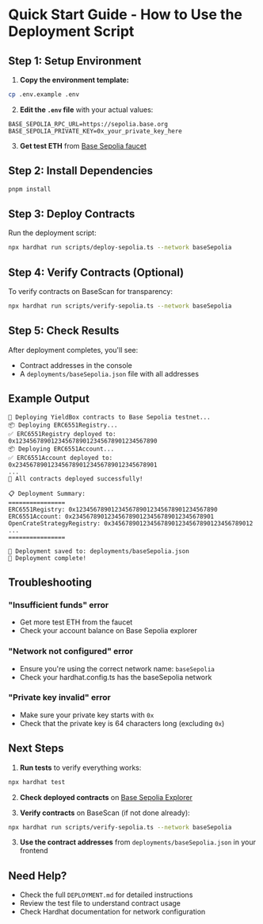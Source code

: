 # Quick Start Guide - How to Use the Deployment Script

## Step 1: Setup Environment

1. **Copy the environment template:**
```bash
cp .env.example .env
```

2. **Edit the `.env` file** with your actual values:
```env
BASE_SEPOLIA_RPC_URL=https://sepolia.base.org
BASE_SEPOLIA_PRIVATE_KEY=0x_your_private_key_here
```

3. **Get test ETH** from [Base Sepolia faucet](https://sepoliafaucet.com/)

## Step 2: Install Dependencies

```bash
pnpm install
```

## Step 3: Deploy Contracts

Run the deployment script:

```bash
npx hardhat run scripts/deploy-sepolia.ts --network baseSepolia
```

## Step 4: Verify Contracts (Optional)

To verify contracts on BaseScan for transparency:

```bash
npx hardhat run scripts/verify-sepolia.ts --network baseSepolia
```

## Step 5: Check Results

After deployment completes, you'll see:
- Contract addresses in the console
- A `deployments/baseSepolia.json` file with all addresses

## Example Output

```
🚀 Deploying YieldBox contracts to Base Sepolia testnet...
📦 Deploying ERC6551Registry...
✅ ERC6551Registry deployed to: 0x1234567890123456789012345678901234567890
📦 Deploying ERC6551Account...
✅ ERC6551Account deployed to: 0x2345678901234567890123456789012345678901
...
🎉 All contracts deployed successfully!

📋 Deployment Summary:
================
ERC6551Registry: 0x1234567890123456789012345678901234567890
ERC6551Account: 0x2345678901234567890123456789012345678901
OpenCrateStrategyRegistry: 0x3456789012345678901234567890123456789012
...
================

💾 Deployment saved to: deployments/baseSepolia.json
🎉 Deployment complete!
```

## Troubleshooting

### "Insufficient funds" error
- Get more test ETH from the faucet
- Check your account balance on Base Sepolia explorer

### "Network not configured" error
- Ensure you're using the correct network name: `baseSepolia`
- Check your hardhat.config.ts has the baseSepolia network

### "Private key invalid" error
- Make sure your private key starts with `0x`
- Check that the private key is 64 characters long (excluding `0x`)

## Next Steps

1. **Run tests** to verify everything works:
```bash
npx hardhat test
```

2. **Check deployed contracts** on [Base Sepolia Explorer](https://sepolia.basescan.org/)

3. **Verify contracts** on BaseScan (if not done already):
```bash
npx hardhat run scripts/verify-sepolia.ts --network baseSepolia
```

3. **Use the contract addresses** from `deployments/baseSepolia.json` in your frontend

## Need Help?

- Check the full `DEPLOYMENT.md` for detailed instructions
- Review the test file to understand contract usage
- Check Hardhat documentation for network configuration